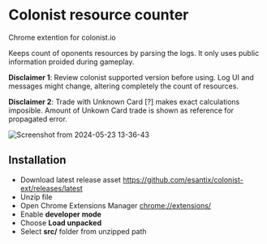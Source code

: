 # Colonist resource counter
Chrome extention for colonist.io

Keeps count of oponents resources by parsing the logs. It only uses public information proided during gameplay. 

**Disclaimer 1**: Review colonist supported version before using. Log UI and messages might change, altering completely the count of resources. 

**Disclaimer 2**: Trade with Unknown Card [?] makes exact calculations imposible. Amount of Unkown Card trade is shown as reference for propagated error. 


![Screenshot from 2024-05-23 13-36-43](https://github.com/esantix/colonist-ext/assets/44036401/d82a028e-84d0-46e7-b286-30e7ef7044ae)


## Installation

- Download latest release asset https://github.com/esantix/colonist-ext/releases/latest
- Unzip file 
- Open Chrome Extensions Manager [chrome://extensions/](chrome://extensions/)
- Enable **developer mode**
- Choose **Load unpacked**
- Select **src/** folder from unzipped path
